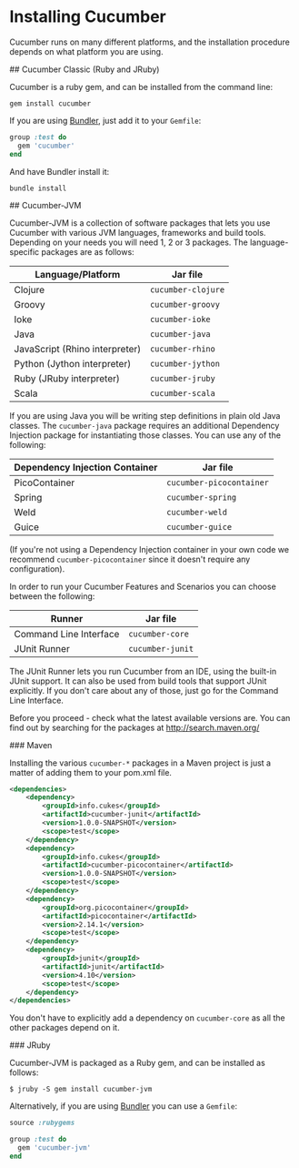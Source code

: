 # Installing Cucumber

Cucumber runs on many different platforms, and the installation procedure depends on what platform you are using.

<section class="cucumber-classic">
## Cucumber Classic (Ruby and JRuby)

Cucumber is a ruby gem, and can be installed from the command line:

```
gem install cucumber
```

If you are using [Bundler](http://gembundler.com/), just add it to your `Gemfile`:

```ruby
group :test do
  gem 'cucumber'
end
```

And have Bundler install it:

```
bundle install
```
</section>

<section class="cucumber-jvm">
## Cucumber-JVM

Cucumber-JVM is a collection of software packages that lets you use Cucumber with various JVM languages, frameworks and build tools. Depending
on your needs you will need 1, 2 or 3 packages. The language-specific packages are as follows:

| Language/Platform              | Jar file            |
| ------------------------------ | ------------------- |
| Clojure                        | `cucumber-clojure`  |
| Groovy                         | `cucumber-groovy`   |
| Ioke                           | `cucumber-ioke`     |
| Java                           | `cucumber-java`     |
| JavaScript (Rhino interpreter) | `cucumber-rhino`    |
| Python (Jython interpreter)    | `cucumber-jython`   |
| Ruby (JRuby interpreter)       | `cucumber-jruby`    |
| Scala                          | `cucumber-scala`    |

If you are using Java you will be writing step definitions in plain old Java classes. The `cucumber-java` package requires an additional Dependency Injection package for instantiating those classes. You can use any of the following:

| Dependency Injection Container | Jar file                 |
| ------------------------------ | ------------------------ |
| PicoContainer                  | `cucumber-picocontainer` |
| Spring                         | `cucumber-spring`        |
| Weld                           | `cucumber-weld`          |
| Guice                          | `cucumber-guice`         |

(If you're not using a Dependency Injection container in your own code we recommend `cucumber-picocontainer` since it doesn't require any configuration).

In order to run your Cucumber Features and Scenarios you can choose between the following:

| Runner                         | Jar file                 |
| ------------------------------ | ------------------------ |
| Command Line Interface         | `cucumber-core`          |
| JUnit Runner                   | `cucumber-junit`         |

The JUnit Runner lets you run Cucumber from an IDE, using the built-in JUnit support. It can also be used from build tools that support JUnit explicitly. If you don't care about any of those, just go for the Command Line Interface.

Before you proceed - check what the latest available versions are. You can find out by searching for the packages at http://search.maven.org/ 

<section class="maven">
### Maven

Installing the various `cucumber-*` packages in a Maven project is just a matter of adding them to your pom.xml file.

```xml
<dependencies>
    <dependency>
        <groupId>info.cukes</groupId>
        <artifactId>cucumber-junit</artifactId>
        <version>1.0.0-SNAPSHOT</version>
        <scope>test</scope>
    </dependency>
    <dependency>
        <groupId>info.cukes</groupId>
        <artifactId>cucumber-picocontainer</artifactId>
        <version>1.0.0-SNAPSHOT</version>
        <scope>test</scope>
    </dependency>
    <dependency>
        <groupId>org.picocontainer</groupId>
        <artifactId>picocontainer</artifactId>
        <version>2.14.1</version>
        <scope>test</scope>
    </dependency>
    <dependency>
        <groupId>junit</groupId>
        <artifactId>junit</artifactId>
        <version>4.10</version>
        <scope>test</scope>
    </dependency>
</dependencies>
```

You don't have to explicitly add a dependency on `cucumber-core` as all the other packages depend on it.
</section>

<section class="cucumber-jvm-jruby">
### JRuby

Cucumber-JVM is packaged as a Ruby gem, and can be installed as follows:

```
$ jruby -S gem install cucumber-jvm
```

Alternatively, if you are using [Bundler](http://gembundler.com/) you can use a `Gemfile`:

```ruby
source :rubygems

group :test do
  gem 'cucumber-jvm'
end
```
</section>